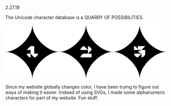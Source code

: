 <a name="02.27.19"></a>

<span class="log_date">2.27.19</span>

The Unicode character database is a QUARRY OF POSSIBILITIES.

![](images/02.27.19.jpg)

Since my website globally changes color, I have been trying to figure out ways of making it easier. Instead of using SVGs, I made some alphanumeric characters for part of my website. Fun stuff.

